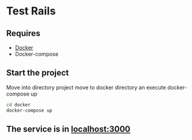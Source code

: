 # Test Rails
## Requires
+ [Docker](https://docs.docker.com/engine/installation/linux/docker-ce/debian/)
+ Docker-compose
## Start the project
Move into directory project move to docker directory an execute docker-compose up
```bash
cd docker
docker-compose up
```
## The service is in [localhost:3000](http://localhost:3000)

